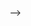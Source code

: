 <!-- ---
permalink: /
title: "BRIEF INTRODUCTION"
author_profile: true
redirect_from: 
  - /about/
  - /about.html
---

I am a final-year PhD candidate in the School of Computer Science and Technology at the University of Science and Technology of China (USTC), Hefei, Anhui, 230026, P.R. China. My supervisor is Prof. Xiang Yang Li (ACM/IEEE Fellow). My research interests span across passive internet of things, backscatter communication, and mobile/wireless sensing. My work has been published/accepted in leading conferences and journals, including ACM MobiSys, IEEE INFOCOM, IEEE IWQoS, and ACM TOSN.



EDUCATION EXPERIENCE
======
- **2020.06 - present**: School of Computer Science and Technology at University of Science and Technology of China(USTC), PhD.
Supervisor: Xiang-Yang Li (ACM / IEEE Fellow) and Yubo Yan.

- **2016.09 - 2020.06**: School of Computer Science and Technology at Nanjing University of Aeronautics and Astronautics(NUAA), Bachelor.
Major: Software Engineering (Overall GPA: 4.3/5 Rank: 1st/101)

PUBLICATIONS
======
<!-- - **Shanyue Wang**, Yuxin Ding, Yubo Yan, et al. [“MegaScatter: Large-Scale and Ubiquitous Backscatter Network via Multi-Domain Fusion”], IEEE Conference on Computer Communications (<span style="color:red;">INFOCOM 2025</span>).
- **Shanyue Wang**, Yubo Yan, Feiyu Han, et al. [“MultiRider: Enabling Multi-Tag Concurrent OFDM Backscatter by Taming In-band Interferences”](https://dl.acm.org/doi/abs/10.1145/3643832.3661862) The 22nd ACM International Conference on Mobile Systems, Applications, and Services (<span style="color:red;">MobiSys 2024).
- **Shanyue Wang**, Feiyu Han, Yubo Yan, et al. [“Slickscatter: Help WiFi Backscatter Signal Survive from the Unknown Interferences”](https://ieeexplore.ieee.org/abstract/document/10682943?casa_token=vIERyBbY2HkAAAAA:kimKI9iyahEVs1uaI-tudMcBXOf2sqBr92iNQ6ih0Hnr0nH5nk_Pbu9hKvDVBqXS0AtfcKHADDI), IEEE/ACM International Symposium on Quality of Service (<span style="color:red;">IWQoS 2024</span>).
- **Shanyue Wang**, Yubo Yan, Yujie Chen, et al. [“Spray: A Spectrum-efficient and Agile Concurrent Backscatter System”](https://dl.acm.org/doi/abs/10.1145/3638051), ACM Transactions on Sensor Networks (<span style="color:red;">TOSN 2024</span>).
- Xiang-Yang Li, **Shanyue Wang**, Chi Zhang, et al. [“Enhanced Capacity for Multi-Tag Concurrent Backscatter Communication Systems under Spectrum Constraints”](https://crad.ict.ac.cn/en/article/doi/10.7544/issn1000-1239.202440401), Journal of Computer Research and Development (<span style="color:red;">JCRD 2024</span>).
- Yuxin Ding, **Shanyue Wang**, Yubo Yan, et al. [“VideoBack: High Quality Video Backscatter with Ambient WiFi”](https://ieeexplore.ieee.org/abstract/document/10476085), International Conference on Parallel and Distributed Systems (<span style="color:red;">ICPADS 2023</span>).
- Qinmeng Du, **Shanyue Wang**, Xiang Cui, et al. [“An Image Recovery Method for Non-Retransmission Backscatter Communication”], IEEE International Conference on Mobility, Sensing and Networking (<span style="color:red;">MSN 2024</span>).
- Yachen Mao, Yubo Yan, **Shanyue Wang**, et al. [“Stabilizing Dynamic Backscatter for Swift and Accurate Object Tracking”](https://dl.acm.org/doi/abs/10.1145/3687479), ACM Transactions on Sensor Networks (<span style="color:red;">TOSN 2024</span>).
- Yujie Chen, Yuxin Ding, **Shanyue Wang**, et al. [“WiB-MAC: Collision-Avoidance Multiple Access for Wi-Fi Backscatter Networks”](https://ieeexplore.ieee.org/abstract/document/10682888?casa_token=t-iflYuCHN8AAAAA:dW-q8r8Oe61t9Vy0-92hOcUA3WuehNC5FTaIpL0b4wh047a6aqzEcvvX0i_YPCtMtVkP_8lGcZk), IEEE/ACM International Symposium on Quality of Service (<span style="color:red;">IWQoS 2024</span>).
- Yachen Mao, Panlong Yang, **Shanyue Wang**, et al. [“STABack: Making Dynamic Backscattering Stable for Fast and Accurate Object Tracking”](https://ieeexplore.ieee.org/abstract/document/10188790?casa_token=0tFbrd88icIAAAAA:zOXFPuMSC515423od0PmglPzAEPBG6sO_u14VRZVgScOzMjvWMeoBF68hAA27C6UMJ2Ccd8upG0), IEEE/ACM International Symposium on Quality of Service (<span style="color:red;">IWQoS 2023</span>).
- Xiang Cui, Yachen Mao, Qinmeng Du, **Shanyue Wang**, et al. [“A Framework for Adaptive Adjustment in BLE-Based Low Power IoT Vision”](https://ieeexplore.ieee.org/abstract/document/10819368?casa_token=M2waCU-oVgQAAAAA:wNGrXCv7aN0ktVqhRGxIaoXILtpqHQ-mx2w1SdEviRTarqY1WWfdp5I1wX-AUKYZ1z4_x8qjFhg), IEEE Internet of Things Journal (<span style="color:red;">IOTJ 2024</span>).
- Xiang-Yang Li, Fei Shang, Yubo Yan, **Shanyue Wang**, et al. [“Survey on Low Power Sensing of AloT”](https://crad.ict.ac.cn/en/article/doi/10.7544/issn1000-1239.202440396), Journal of Computer Research and Development (<span style="color:red;">JCRD 2024</span>).
 -->

<!-- RESEARCH PLATFORMS
======
1. **Ultra-Low-Power Massive IoT Platform**
   - An optimal spectrum planning strategy based on linear programming enables 30 tags to communicate concurrently in a 630kHz band with 305kbps throughput. A conflict-tolerant priority scheduling technique supports 96-tag cooperation.
   - For high-bandwidth WiFi backscatter signals, partial spectrum overlap and interference cancellation enable concurrent communication of 10 tags in the 2.4GHz band.
   - Design large-scale backscatter communication protocols, combine spatial pseudo-orthogonality and OFDMA techniques to enable simulation of 9,600 tags concurrency.

2. **Robust Battery-Free Sensors Platform**
   - **Robust Sensing Platform Based on Ambient WiFi Backscatter**: Restores the original frequency band using WiFi pilot signals for single-receiver demodulation and recovers corrupted signals by detecting interference-free subcarriers, reducing FER by up to 50%.
   - **Wide-Range Passive Universal Sensing Platform**: Utilizing MOSFET transistors combined with an ultra-low-power square wave reference circuit to establish a stable relationship between RF signal parameters and sensor voltage. The prototype operates within 30 µW, with an average measurement error of less than 3%.
   - **Passive Image Signal Transmission**: Incorporating Vision Transformer-based image reconstruction algorithms to reduce transmission load by 70%.
   - **Robust Sensing Platform Based on Ambient WiFi Backscatter**: To mitigate low-frequency interference caused by drastic signal amplitude variations during tag movement, an energy balancing and dynamic demodulation algorithm is proposed, reducing the BER by 0.38.
   - 

SKILLS
======
- **Programming Languages**: C/C++, MATLAB, Python, GNU Radio, LabVIEW, Java, Verilog.
- **Instrument usage**: Universal Software Radio Peripheral (USRP), Millimeter wave radar, Vector Network Analyzers (VNA), RFID, PyTorch, AEDT HFSS.
- **Circuit Design & Embedded Development**: Design Data, analog, and RF circuits and experience developing firmware and hardware solutions using MSP430, STM32, CC13xx, CC2650, and ESP32 microcontroller platforms. -->


 -->
